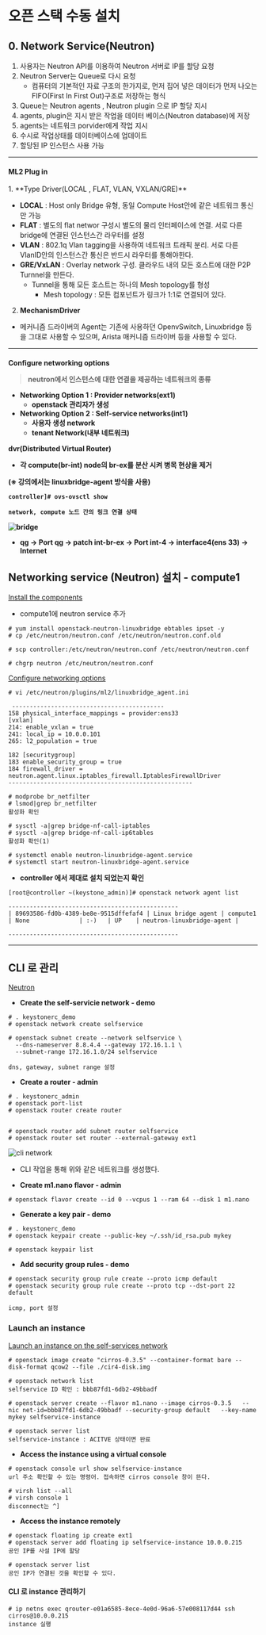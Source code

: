 # 오픈 스택 수동 설치



## 0. Network Service(Neutron)



1. 사용자는 Neutron API를 이용하여 Neutron 서버로 IP를 할당 요청
2. Neutron Server는 Queue로 다시 요청
   - 컴퓨터의 기본적인 자료 구조의 한가지로, 먼저 집어 넣은 데이터가 먼저 나오는 FIFO(First In First Out)구조로 저장하는 형식
3. Queue는 Neutron agents ,  Neutron plugin 으로 IP 할당 지시
4. agents, plugin은 지시 받은 작업을 데이터 베이스(Neutron database)에 저장
5. agents는 네트워크 porvider에게 작업 지시
6. 수시로 작업상태를 데이터베이스에 업데이트
7. 할당된 IP 인스턴스 사용 가능

---



<h4> ML2 Plug in </h4>
1. **Type Driver(LOCAL , FLAT, VLAN, VXLAN/GRE)**

- **LOCAL** : Host only Bridge 유형, 동일 Compute Host안에 같은 네트워크 통신만 가능
- **FLAT** : 별도의 flat networ 구성시 별도의 물리 인터페이스에 연결. 서로 다른 bridge에 연결된 인스턴스간 라우터를 설정
- **VLAN** : 802.1q Vlan tagging을 사용하여 네트워크 트래픽 분리. 서로 다른 VlanID안의 인스턴스간 통신은 반드시 라우터를 통해야한다.
- **GRE/VxLAN** : Overlay network 구성. 클라우드 내의 모든 호스트에 대한 P2P Turnnel을 만든다.
  - Tunnel을 통해 모든 호스트는 하나의 Mesh topology를 형성
    - Mesh topology : 모든 컴포넌트가 링크가 1:1로 연결되어 있다.



2. **MechanismDriver**

- 메커니즘 드라이버의 Agent는 기존에 사용하던 OpenvSwitch, Linuxbridge 등을 그대로 사용할 수 있으며, Arista 매커니즘 드라이버 등을 사용할 수 있다.

---



<h4> Configure networking options

> neutron에서 인스턴스에 대한 연결을 제공하는 네트워크의 종류

- Networking Option 1 : Provider networks(**ext1**)
  - openstack 관리자가 생성
- Networking Option 2 : Self-service networks(**int1**)
  - 사용자 생성 network
  - tenant Network(내부 네트워크)



**dvr(Distributed Virtual Router)**

- 각 compute(br-int) node의 br-ex를 분산 시켜 병목 현상을 제거



**(※ 강의에서는 linuxbridge-agent 방식을 사용)**



```shell
controller]# ovs-ovsctl show

network, compute 노드 간의 링크 연결 상태
```

![bridge](https://user-images.githubusercontent.com/58682321/71794788-6cf57d00-3086-11ea-91de-a0ef7c5b46c1.PNG)

- **qg** -> **Port qg** -> **patch int-br-ex** -> **Port int-4** -> **interface4(ens 33)** -> **Internet**





## Networking service (Neutron) 설치 - compute1 

[Install the components](https://docs.openstack.org/neutron/rocky/install/compute-install-rdo.html)

- compute1에 neutron service 추가

```shell
# yum install openstack-neutron-linuxbridge ebtables ipset -y
# cp /etc/neutron/neutron.conf /etc/neutron/neutron.conf.old

# scp controller:/etc/neutron/neutron.conf /etc/neutron/neutron.conf

# chgrp neutron /etc/neutron/neutron.conf
```



[Configure networking options](https://docs.openstack.org/neutron/rocky/install/compute-install-option2-rdo.html)

```shell
# vi /etc/neutron/plugins/ml2/linuxbridge_agent.ini
 
 -------------------------------------------
158 physical_interface_mappings = provider:ens33
[vxlan]
214: enable_vxlan = true
241: local_ip = 10.0.0.101
265: l2_population = true

182 [securitygroup]
183 enable_security_group = true
184 firewall_driver = neutron.agent.linux.iptables_firewall.IptablesFirewallDriver
----------------------------------------------------
```



```shell
# modprobe br_netfilter
# lsmod|grep br_netfilter
활성화 확인

# sysctl -a|grep bridge-nf-call-iptables
# sysctl -a|grep bridge-nf-call-ip6tables
활성화 확인(1)

# systemctl enable neutron-linuxbridge-agent.service
# systemctl start neutron-linuxbridge-agent.service
```



- **controller 에서 제대로 설치 되었는지 확인**

```shell
[root@controller ~(keystone_admin)]# openstack network agent list

------------------------------------------------
| 89693586-fd0b-4389-be8e-9515dffefaf4 | Linux bridge agent | compute1   | None              | :-)   | UP    | neutron-linuxbridge-agent |

------------------------------------------------

```



---



## CLI 로 관리

[Neutron](https://docs.openstack.org/install-guide/launch-instance-networks-selfservice.html)

- **Create the self-servicie network - demo** 

```shell
# . keystonerc_demo
# openstack network create selfservice

# openstack subnet create --network selfservice \
  --dns-nameserver 8.8.4.4 --gateway 172.16.1.1 \
  --subnet-range 172.16.1.0/24 selfservice

dns, gateway, subnet range 설정
```



- **Create a router  - admin**

```shell
# . keystonerc_admin
# openstack port-list
# openstack router create router


# openstack router add subnet router selfservice
# openstack router set router --external-gateway ext1
```



![cli network](https://user-images.githubusercontent.com/58682321/71797659-7e448680-3092-11ea-92f6-b471d191e003.PNG)

- CLI 작업을 통해 위와 같은 네트워크를 생성했다.





- **Create m1.nano flavor - admin**

```shell
# openstack flavor create --id 0 --vcpus 1 --ram 64 --disk 1 m1.nano
```



- **Generate a key pair - demo**

```shell
# . keystonerc_demo
# openstack keypair create --public-key ~/.ssh/id_rsa.pub mykey

# openstack keypair list
```





- **Add security group rules - demo**

```shell
# openstack security group rule create --proto icmp default
# openstack security group rule create --proto tcp --dst-port 22 default

icmp, port 설정
```



<h3> Launch an instance </h3>

[Launch an instance on the self-services network](https://docs.openstack.org/install-guide/launch-instance-selfservice.html)

```shell
# openstack image create "cirros-0.3.5" --container-format bare --disk-format qcow2 --file ./cir4-disk.img

# openstack network list
selfservice ID 확인 : bbb87fd1-6db2-49bbadf

# openstack server create --flavor m1.nano --image cirros-0.3.5   --nic net-id=bbb87fd1-6db2-49bbadf --security-group default   --key-name mykey selfservice-instance

# openstack server list
selfservice-instance : ACITVE 상태이면 완료

```



- **Access the instance using a virtual console** 

```shell
# openstack console url show selfservice-instance
url 주소 확인할 수 있는 명령어. 접속하면 cirros console 창이 뜬다.

# virsh list --all
# virsh console 1
disconnect는 ^]
```



- **Access the instance remotely**

```shell
# openstack floating ip create ext1
# openstack server add floating ip selfservice-instance 10.0.0.215
공인 IP를 사설 IP에 할당

# openstack server list
공인 IP가 연결된 것을 확인할 수 있다.
```



<h4> CLI 로 instance 관리하기 </h4>

```shell
# ip netns exec qrouter-e01a6585-8ece-4e0d-96a6-57e008117d44 ssh cirros@10.0.0.215
instance 실행
```

